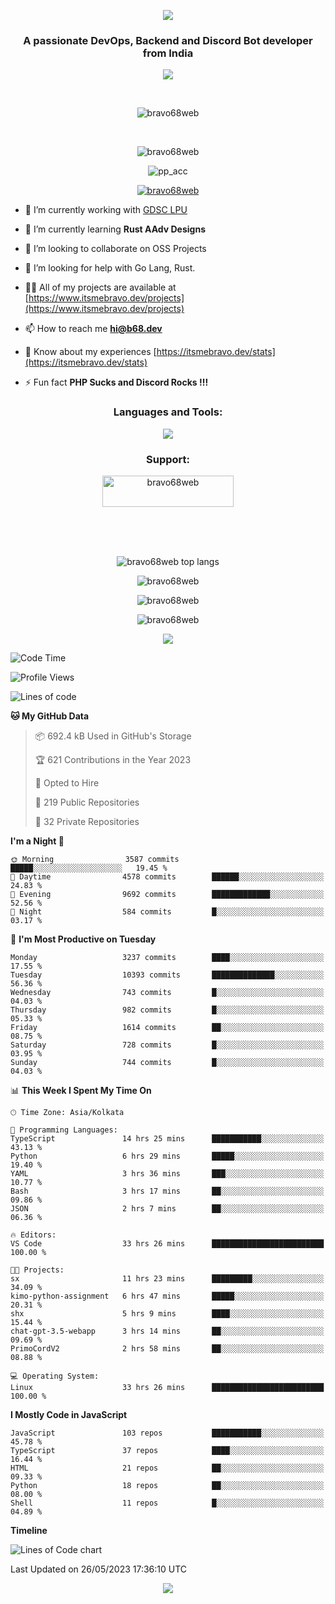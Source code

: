 <p align="center"><img src="header.png"></p>
<h3 align="center">A passionate DevOps, Backend and Discord Bot developer from India</h3>

<p align="center"><a href="https://discord.com/users/457039372009865226"><img src="https://lanyard-profile-readme.vercel.app/api/457039372009865226"></a></p>
                           
<br>
<p align="center"> <img src="https://komarev.com/ghpvc/?username=bravo68web&label=Profile%20views&color=0e75b6&style=flat" alt="bravo68web" /> </p>
<br>


<p align="center"><img src="https://github-profile-trophy.vercel.app/?username=bravo68web&theme=discord&column=3&row=2" alt="bravo68web" /> </p>
<p align="center"><img src="https://osu-embed.b68dev.xyz/pp_acc" alt="pp_acc" /> </p>

<p align="center"> <a href="https://twitter.com/bravo68web" target="blank"><img src="https://img.shields.io/twitter/follow/bravo68web?logo=twitter&style=for-the-badge" alt="bravo68web" /></a> </p>

- 🔭 I’m currently working with [GDSC LPU](https://gdsclpu.live/)

- 🌱 I’m currently learning **Rust AAdv Designs**

- 👯 I’m looking to collaborate on OSS Projects

- 🤝 I’m looking for help with Go Lang, Rust.

- 👨‍💻 All of my projects are available at [https://www.itsmebravo.dev/projects](https://www.itsmebravo.dev/projects)

<!-- - 💬 Ask me about **DF Techs** -->

- 📫 How to reach me **hi@b68.dev**

- 📄 Know about my experiences [https://itsmebravo.dev/stats](https://itsmebravo.dev/stats)

- ⚡ Fun fact **PHP Sucks and Discord Rocks !!!**

<h3 align="center">Languages and Tools:</h3>
<p align="center"> 
<img src="https://skillicons.dev/icons?i=aws,bash,c,cs,cpp,cloudflare,css,dart,devto,discord,bots,docker,electron,ember,emotion,express,fastapi,figma,firebase,flask,gcp,git,github,githubactions,go,gitlab,graphql,heroku,html,ai,ipfs,js,jest,linux,md,mastodon,mongodb,neovim,netlify,nextjs,nginx,nodejs,postgres,postman,powershell,py,react,redis,regex,replit,rocket,rust,sqlite,mysql,stackoverflow,styledcomponents,supabase,sentry,solidity,svg,tailwind,tauri,twitter,ts,unity,v,vercel,vim,vite,wasm,webpack,workers&perline=8&theme=dark" />
</p>

<h3 align="center">Support:</h3>
<p align="center"><a href="https://www.buymeacoffee.com/bravo68web"> <img align="center" src="https://cdn.buymeacoffee.com/buttons/v2/default-yellow.png" height="50" width="210" alt="bravo68web" /></a></p><br><br>
<br>

<p align="center"> <img align="center" src="https://github-readme-stats-sync.vercel.app/api/top-langs?username=bravo68web&count_private=true&show_icons=true&theme=radical&border_radius=10&&langs_count=10&layout=compact" alt="bravo68web top langs" /></p>

<p align="center"> <img align="center" src="https://github-readme-stats-sync.vercel.app/api?username=bravo68web&count_private=true&show_icons=true&theme=radical&border_radius=10" alt="bravo68web" /></p>

<p align="center"> <img align="center" src="https://github-readme-streak-stats.herokuapp.com?user=bravo68web&theme=dracula&hide_border=true" alt="bravo68web" /></p>

<p align="center"> <img align="center" src="https://github-readme-stats-sync.vercel.app/api/wakatime?username=bravo68web&count_private=true&show_icons=true&theme=aura_dark&border_radius=10&&langs_count=10&layout=compact&range=last_7_days" alt="bravo68web" /></p>

<p align="center"><img src="https://raw.githubusercontent.com/BRAVO68WEB/BRAVO68WEB/master/github-metrics.svg"></p>

<!--START_SECTION:waka-->
![Code Time](http://img.shields.io/badge/Code%20Time-4%2C783%20hrs%2046%20mins-blue)

![Profile Views](http://img.shields.io/badge/Profile%20Views-3-blue)

![Lines of code](https://img.shields.io/badge/From%20Hello%20World%20I%27ve%20Written-58.0%20million%20lines%20of%20code-blue)

**🐱 My GitHub Data** 

> 📦 692.4 kB Used in GitHub's Storage 
 > 
> 🏆 621 Contributions in the Year 2023
 > 
> 💼 Opted to Hire
 > 
> 📜 219 Public Repositories 
 > 
> 🔑 32 Private Repositories 
 > 
**I'm a Night 🦉** 

```text
🌞 Morning                3587 commits        █████░░░░░░░░░░░░░░░░░░░░   19.45 % 
🌆 Daytime                4578 commits        ██████░░░░░░░░░░░░░░░░░░░   24.83 % 
🌃 Evening                9692 commits        █████████████░░░░░░░░░░░░   52.56 % 
🌙 Night                  584 commits         █░░░░░░░░░░░░░░░░░░░░░░░░   03.17 % 
```
📅 **I'm Most Productive on Tuesday** 

```text
Monday                   3237 commits        ████░░░░░░░░░░░░░░░░░░░░░   17.55 % 
Tuesday                  10393 commits       ██████████████░░░░░░░░░░░   56.36 % 
Wednesday                743 commits         █░░░░░░░░░░░░░░░░░░░░░░░░   04.03 % 
Thursday                 982 commits         █░░░░░░░░░░░░░░░░░░░░░░░░   05.33 % 
Friday                   1614 commits        ██░░░░░░░░░░░░░░░░░░░░░░░   08.75 % 
Saturday                 728 commits         █░░░░░░░░░░░░░░░░░░░░░░░░   03.95 % 
Sunday                   744 commits         █░░░░░░░░░░░░░░░░░░░░░░░░   04.03 % 
```


📊 **This Week I Spent My Time On** 

```text
🕑︎ Time Zone: Asia/Kolkata

💬 Programming Languages: 
TypeScript               14 hrs 25 mins      ███████████░░░░░░░░░░░░░░   43.13 % 
Python                   6 hrs 29 mins       █████░░░░░░░░░░░░░░░░░░░░   19.40 % 
YAML                     3 hrs 36 mins       ███░░░░░░░░░░░░░░░░░░░░░░   10.77 % 
Bash                     3 hrs 17 mins       ██░░░░░░░░░░░░░░░░░░░░░░░   09.86 % 
JSON                     2 hrs 7 mins        ██░░░░░░░░░░░░░░░░░░░░░░░   06.36 % 

🔥 Editors: 
VS Code                  33 hrs 26 mins      █████████████████████████   100.00 % 

🐱‍💻 Projects: 
sx                       11 hrs 23 mins      █████████░░░░░░░░░░░░░░░░   34.09 % 
kimo-python-assignment   6 hrs 47 mins       █████░░░░░░░░░░░░░░░░░░░░   20.31 % 
shx                      5 hrs 9 mins        ████░░░░░░░░░░░░░░░░░░░░░   15.44 % 
chat-gpt-3.5-webapp      3 hrs 14 mins       ██░░░░░░░░░░░░░░░░░░░░░░░   09.69 % 
PrimoCordV2              2 hrs 58 mins       ██░░░░░░░░░░░░░░░░░░░░░░░   08.88 % 

💻 Operating System: 
Linux                    33 hrs 26 mins      █████████████████████████   100.00 % 
```

**I Mostly Code in JavaScript** 

```text
JavaScript               103 repos           ███████████░░░░░░░░░░░░░░   45.78 % 
TypeScript               37 repos            ████░░░░░░░░░░░░░░░░░░░░░   16.44 % 
HTML                     21 repos            ██░░░░░░░░░░░░░░░░░░░░░░░   09.33 % 
Python                   18 repos            ██░░░░░░░░░░░░░░░░░░░░░░░   08.00 % 
Shell                    11 repos            █░░░░░░░░░░░░░░░░░░░░░░░░   04.89 % 
```



**Timeline**

![Lines of Code chart](https://raw.githubusercontent.com/BRAVO68WEB/BRAVO68WEB/master/assets/bar_graph.png)


 Last Updated on 26/05/2023 17:36:10 UTC
<!--END_SECTION:waka-->

<p align="center"><img src="https://bravo68web.me/images/header_.png"></p>


